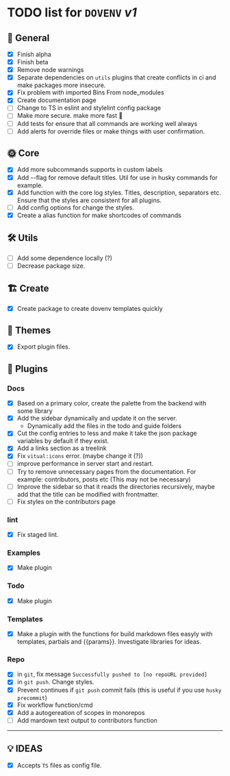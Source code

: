 # **TODO** list for `DOVENV` _v1_

## 🌈 General

- [x] Finish alpha
- [x] Finish beta
- [x] Remove node warnings
- [x] Separate dependencies on `utils` plugins that create conflicts in ci and make packages more insecure.
- [x] Fix problem with imported Bins From node_modules
- [x] Create documentation page
- [ ] Change to TS in eslint and stylelint config package
- [ ] Make more secure. make more fast 🚀
- [ ] Add tests for ensure that all commands are working well always
- [ ] Add alerts for override files or make things with user confirmation.

## 🌞 Core

- [x] Add more subcommands supports in custom labels
- [x] Add --flag for remove default titles. Util for use in husky commands for example.
- [x] Add function with the core log styles. Titles, description, separators etc. Ensure that the styles are consistent for all plugins.
- [ ] Add config options for change the styles.
- [x] Create a alias function for make shortcodes of commands

## 🛠️ Utils

- [ ] Add some dependence locally (?)
- [ ] Decrease package size.

## 🏗️ Create

- [x] Create package to create dovenv templates quickly

## 🎨 Themes

- [x] Export plugin files.

## 🔌 Plugins

### Docs

- [x] Based on a primary color, create the palette from the backend with some library
- [x] Add the sidebar dynamically and update it on the server.
  - Dynamically add the files in the todo and guide folders
- [x] Cut the config entries to less and make it take the json package variables by default if they exist.
- [x] Add a links section as a treelink
- [x] Fix `vitual:icons` error. (maybe change it (?))
- [ ] improve performance in server start and restart.
- [ ] Try to remove unnecessary pages from the documentation. For example: contributors, posts etc (This may not be necessary)
- [ ] Improve the sidebar so that it reads the directories recursively, maybe add that the title can be modified with frontmatter.
- [ ] Fix styles on the contributors page

### lint

- [x] Fix staged lint.

### Examples

- [x] Make plugin

### Todo

- [x] Make plugin

### Templates

- [x] Make a plugin with the functions for build markdown files easyly with templates, partials and {{params}}.
  Investigate libraries for ideas.

### Repo

- [x] in `git`, fix message `Successfully pushed to [no repoURL provided]`
- [x] in `git push`. Change styles.
- [x] Prevent continues if `git push` commit fails (this is useful if you use `husky` `precommit`)
- [x] Fix workflow function/cmd
- [x] Add a autogereation of scopes in monorepos
- [ ] Add mardown text output to contributors function

---

## 💡 IDEAS

- [x] Accepts `TS` files as config file.

